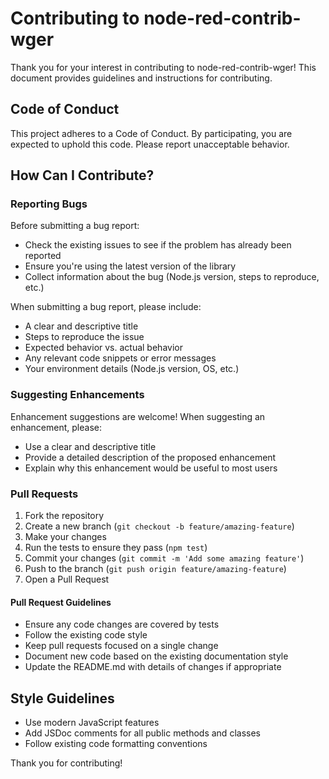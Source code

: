 # Contributing to node-red-contrib-wger

Thank you for your interest in contributing to node-red-contrib-wger! This document provides guidelines and instructions for contributing.

## Code of Conduct

This project adheres to a Code of Conduct. By participating, you are expected to uphold this code. Please report unacceptable behavior.

## How Can I Contribute?

### Reporting Bugs

Before submitting a bug report:

- Check the existing issues to see if the problem has already been reported
- Ensure you're using the latest version of the library
- Collect information about the bug (Node.js version, steps to reproduce, etc.)

When submitting a bug report, please include:

- A clear and descriptive title
- Steps to reproduce the issue
- Expected behavior vs. actual behavior
- Any relevant code snippets or error messages
- Your environment details (Node.js version, OS, etc.)

### Suggesting Enhancements

Enhancement suggestions are welcome! When suggesting an enhancement, please:

- Use a clear and descriptive title
- Provide a detailed description of the proposed enhancement
- Explain why this enhancement would be useful to most users

### Pull Requests

1. Fork the repository
2. Create a new branch (`git checkout -b feature/amazing-feature`)
3. Make your changes
4. Run the tests to ensure they pass (`npm test`)
5. Commit your changes (`git commit -m 'Add some amazing feature'`)
6. Push to the branch (`git push origin feature/amazing-feature`)
7. Open a Pull Request

#### Pull Request Guidelines

- Ensure any code changes are covered by tests
- Follow the existing code style
- Keep pull requests focused on a single change
- Document new code based on the existing documentation style
- Update the README.md with details of changes if appropriate

## Style Guidelines

- Use modern JavaScript features
- Add JSDoc comments for all public methods and classes
- Follow existing code formatting conventions

Thank you for contributing!
